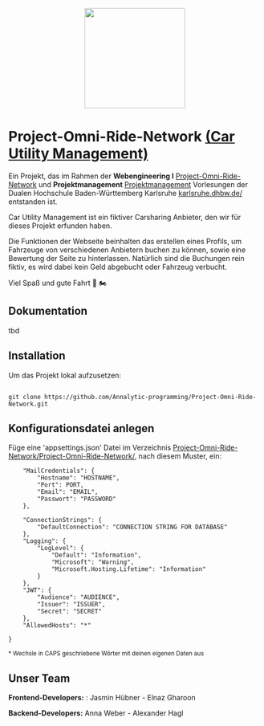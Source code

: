 
<p align="center">
<img src="https://user-images.githubusercontent.com/90132658/176987943-81ee9995-4dd6-4807-907c-69349cb44fe6.png " width="200" height="200" />
</p>


# Project-Omni-Ride-Network [(Car Utility Management)](https://c-u-m.azurewebsites.net/)



Ein Projekt, das im Rahmen der **Webengineering I** [Project-Omni-Ride-Network](https://github.com/Annalytic-programming/Project-Omni-Ride-Network/tree/master/Project-Omni-Ride-Network) und **Projektmanagement** [Projektmanagement](https://github.com/Annalytic-programming/Project-Omni-Ride-Network/tree/master/Projektmanagement) Vorlesungen 
der Dualen Hochschule Baden-Württemberg Karlsruhe [
karlsruhe.dhbw.de/](karlsruhe.dhbw.de/) entstanden ist.

Car Utility Management ist ein fiktiver Carsharing Anbieter, den wir für dieses Projekt erfunden haben. 

Die Funktionen der Webseite beinhalten das erstellen eines Profils, um Fahrzeuge von verschiedenen Anbietern buchen zu können, sowie eine Bewertung der Seite zu hinterlassen. Natürlich sind die Buchungen rein fiktiv, es wird dabei kein Geld abgebucht oder Fahrzeug verbucht.

Viel Spaß und gute Fahrt :red_car: :motorcycle:

## Dokumentation 
tbd

## Installation

Um das Projekt lokal aufzusetzen:

``` # Projekt klonen
 
git clone https://github.com/Annalytic-programming/Project-Omni-Ride-Network.git

```

## Konfigurationsdatei anlegen

Füge eine 'appsettings.json' Datei im Verzeichnis [Project-Omni-Ride-Network/Project-Omni-Ride-Network/](https://github.com/Annalytic-programming/Project-Omni-Ride-Network/tree/master/Project-Omni-Ride-Network), nach diesem Muster, ein: 

``` {
    "MailCredentials": {
        "Hostname": "HOSTNAME",
        "Port": PORT,
        "Email": "EMAIL",
        "Passwort": "PASSWORD"
    },

    "ConnectionStrings": {
        "DefaultConnection": "CONNECTION STRING FOR DATABASE"
    },
    "Logging": {
        "LogLevel": {
            "Default": "Information",
            "Microsoft": "Warning",
            "Microsoft.Hosting.Lifetime": "Information"
        }
    },
    "JWT": {
        "Audience": "AUDIENCE",
        "Issuer": "ISSUER",
        "Secret": "SECRET"
    },
    "AllowedHosts": "*"

}
``` 
<sub>* Wechsle in CAPS geschriebene Wörter mit deinen eigenen Daten aus</sub>



## Unser Team

**Frontend-Developers:** : Jasmin Hübner - Elnaz Gharoon

**Backend-Developers:** Anna Weber - Alexander Hagl 

